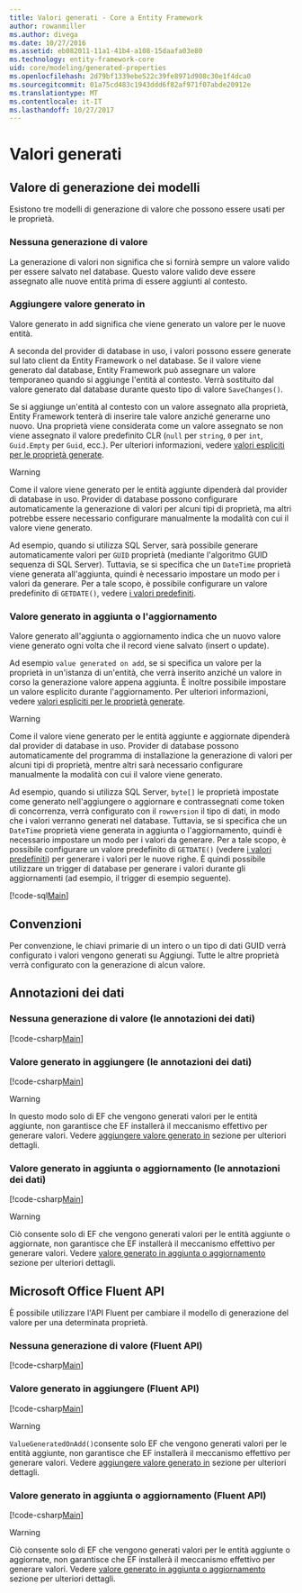 ```yaml
---
title: Valori generati - Core a Entity Framework
author: rowanmiller
ms.author: divega
ms.date: 10/27/2016
ms.assetid: eb082011-11a1-41b4-a108-15daafa03e80
ms.technology: entity-framework-core
uid: core/modeling/generated-properties
ms.openlocfilehash: 2d79bf1339ebe522c39fe8971d908c30e1f4dca0
ms.sourcegitcommit: 01a75cd483c1943ddd6f82af971f07abde20912e
ms.translationtype: MT
ms.contentlocale: it-IT
ms.lasthandoff: 10/27/2017
---
```

# <a name="generated-values"></a>Valori generati

## <a name="value-generation-patterns"></a>Valore di generazione dei modelli

Esistono tre modelli di generazione di valore che possono essere usati per le proprietà.

### <a name="no-value-generation"></a>Nessuna generazione di valore

La generazione di valori non significa che si fornirà sempre un valore valido per essere salvato nel database. Questo valore valido deve essere assegnato alle nuove entità prima di essere aggiunti al contesto.

### <a name="value-generated-on-add"></a>Aggiungere valore generato in

Valore generato in add significa che viene generato un valore per le nuove entità.

A seconda del provider di database in uso, i valori possono essere generate sul lato client da Entity Framework o nel database. Se il valore viene generato dal database, Entity Framework può assegnare un valore temporaneo quando si aggiunge l'entità al contesto. Verrà sostituito dal valore generato dal database durante questo tipo di valore `SaveChanges()`.

Se si aggiunge un'entità al contesto con un valore assegnato alla proprietà, Entity Framework tenterà di inserire tale valore anziché generarne uno nuovo. Una proprietà viene considerata come un valore assegnato se non viene assegnato il valore predefinito CLR (`null` per `string`, `0` per `int`, `Guid.Empty` per `Guid`, ecc.). Per ulteriori informazioni, vedere [valori espliciti per le proprietà generate](..\saving\explicit-values-generated-properties.md).

> [!WARNING]  
> Come il valore viene generato per le entità aggiunte dipenderà dal provider di database in uso. Provider di database possono configurare automaticamente la generazione di valori per alcuni tipi di proprietà, ma altri potrebbe essere necessario configurare manualmente la modalità con cui il valore viene generato.
>
> Ad esempio, quando si utilizza SQL Server, sarà possibile generare automaticamente valori per `GUID` proprietà (mediante l'algoritmo GUID sequenza di SQL Server). Tuttavia, se si specifica che un `DateTime` proprietà viene generata all'aggiunta, quindi è necessario impostare un modo per i valori da generare. Per a tale scopo, è possibile configurare un valore predefinito di `GETDATE()`, vedere [i valori predefiniti](relational/default-values.md).

### <a name="value-generated-on-add-or-update"></a>Valore generato in aggiunta o l'aggiornamento

Valore generato all'aggiunta o aggiornamento indica che un nuovo valore viene generato ogni volta che il record viene salvato (insert o update).

Ad esempio `value generated on add`, se si specifica un valore per la proprietà in un'istanza di un'entità, che verrà inserito anziché un valore in corso la generazione valore appena aggiunta. È inoltre possibile impostare un valore esplicito durante l'aggiornamento. Per ulteriori informazioni, vedere [valori espliciti per le proprietà generate](..\saving\explicit-values-generated-properties.md).

> [!WARNING]  
> Come il valore viene generato per le entità aggiunte e aggiornate dipenderà dal provider di database in uso. Provider di database possono automaticamente del programma di installazione la generazione di valori per alcuni tipi di proprietà, mentre altri sarà necessario configurare manualmente la modalità con cui il valore viene generato.
>
> Ad esempio, quando si utilizza SQL Server, `byte[]` le proprietà impostate come generato nell'aggiungere o aggiornare e contrassegnati come token di concorrenza, verrà configurato con il `rowversion` il tipo di dati, in modo che i valori verranno generati nel database. Tuttavia, se si specifica che un `DateTime` proprietà viene generata in aggiunta o l'aggiornamento, quindi è necessario impostare un modo per i valori da generare. Per a tale scopo, è possibile configurare un valore predefinito di `GETDATE()` (vedere [i valori predefiniti](relational/default-values.md)) per generare i valori per le nuove righe. È quindi possibile utilizzare un trigger di database per generare i valori durante gli aggiornamenti (ad esempio, il trigger di esempio seguente).
>
> [!code-sql[Main](../../../samples/core/Modeling/FluentAPI/Samples/ValueGeneratedOnAddOrUpdate.sql)]

## <a name="conventions"></a>Convenzioni

Per convenzione, le chiavi primarie di un intero o un tipo di dati GUID verrà configurato i valori vengono generati su Aggiungi. Tutte le altre proprietà verrà configurato con la generazione di alcun valore.

## <a name="data-annotations"></a>Annotazioni dei dati

### <a name="no-value-generation-data-annotations"></a>Nessuna generazione di valore (le annotazioni dei dati)

[!code-csharp[Main](../../../samples/core/Modeling/DataAnnotations/Samples/ValueGeneratedNever.cs#Sample)]

### <a name="value-generated-on-add-data-annotations"></a>Valore generato in aggiungere (le annotazioni dei dati)

[!code-csharp[Main](../../../samples/core/Modeling/DataAnnotations/Samples/ValueGeneratedOnAdd.cs#Sample)]

> [!WARNING]  
> In questo modo solo di EF che vengono generati valori per le entità aggiunte, non garantisce che EF installerà il meccanismo effettivo per generare valori. Vedere [aggiungere valore generato in](#value-generated-on-add) sezione per ulteriori dettagli.

### <a name="value-generated-on-add-or-update-data-annotations"></a>Valore generato in aggiunta o aggiornamento (le annotazioni dei dati)

[!code-csharp[Main](../../../samples/core/Modeling/DataAnnotations/Samples/ValueGeneratedOnAddOrUpdate.cs#Sample)]

> [!WARNING]  
> Ciò consente solo di EF che vengono generati valori per le entità aggiunte o aggiornate, non garantisce che EF installerà il meccanismo effettivo per generare valori. Vedere [valore generato in aggiunta o aggiornamento](#value-generated-on-add-or-update) sezione per ulteriori dettagli.

## <a name="fluent-api"></a>Microsoft Office Fluent API

È possibile utilizzare l'API Fluent per cambiare il modello di generazione del valore per una determinata proprietà.

### <a name="no-value-generation-fluent-api"></a>Nessuna generazione di valore (Fluent API)

[!code-csharp[Main](../../../samples/core/Modeling/FluentAPI/Samples/ValueGeneratedNever.cs#Sample)]

### <a name="value-generated-on-add-fluent-api"></a>Valore generato in aggiungere (Fluent API)

[!code-csharp[Main](../../../samples/core/Modeling/FluentAPI/Samples/ValueGeneratedOnAdd.cs#Sample)]

> [!WARNING]  
> `ValueGeneratedOnAdd()`consente solo EF che vengono generati valori per le entità aggiunte, non garantisce che EF installerà il meccanismo effettivo per generare valori.  Vedere [aggiungere valore generato in](#value-generated-on-add) sezione per ulteriori dettagli.

### <a name="value-generated-on-add-or-update-fluent-api"></a>Valore generato in aggiunta o aggiornamento (Fluent API)

[!code-csharp[Main](../../../samples/core/Modeling/FluentAPI/Samples/ValueGeneratedOnAddOrUpdate.cs#Sample)]

> [!WARNING]  
> Ciò consente solo di EF che vengono generati valori per le entità aggiunte o aggiornate, non garantisce che EF installerà il meccanismo effettivo per generare valori. Vedere [valore generato in aggiunta o aggiornamento](#value-generated-on-add-or-update) sezione per ulteriori dettagli.
